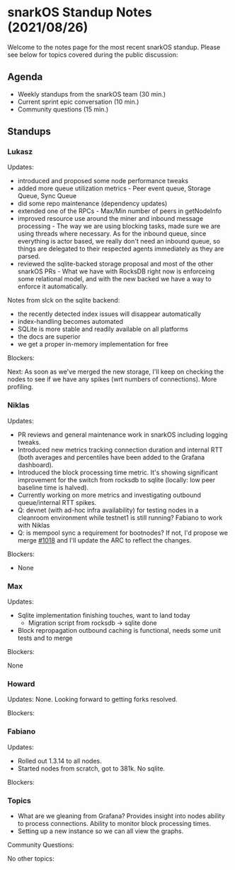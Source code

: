 # snarkOS Standup Notes (2021/08/26)

Welcome to the notes page for the most recent snarkOS standup. Please see below for topics covered during the public discussion:

## Agenda

* Weekly standups from the snarkOS team (30 min.)
* Current sprint epic conversation (10 min.)
* Community questions (15 min.)

## Standups

### Lukasz

Updates:

* introduced and proposed some node performance tweaks
* added more queue utilization metrics - Peer event queue, Storage Queue, Sync Queue
* did some repo maintenance (dependency updates)
* extended one of the RPCs - Max/Min number of peers in getNodeInfo
* improved resource use around the miner and inbound message processing - The way we are using blocking tasks, made sure we are using threads where necessary.  As for the inbound queue, since everything is actor based, we really don't need an inbound queue, so things are delegated to their respected agents immediately as they are parsed.   
* reviewed the sqlite-backed storage proposal and most of the other snarkOS PRs - What we have with RocksDB right now is enforceing some relational model, and with the new backed we have a way to enforce it automatically.  

Notes from slck on the sqlite backend:  

* the recently detected index issues will disappear automatically
* index-handling becomes automated
* SQLite is more stable and readily available on all platforms
* the docs are superior
* we get a proper in-memory implementation for free

Blockers:

Next:  As soon as we've merged the new storage, I'll keep on checking the nodes to see if we have any spikes (wrt numbers of connections). More profiling.

### Niklas

Updates:

* PR reviews and general maintenance work in snarkOS including logging tweaks.
* Introduced new metrics tracking connection duration and internal RTT (both averages and percentiles have been added to the Grafana dashboard).
* Introduced the block processing time metric. It's showing significant improvement for the switch from rocksdb to sqlite (locally: low peer baseline time is halved).
* Currently working on more metrics and investigating outbound queue/internal RTT spikes.
* Q: devnet (with ad-hoc infra availability) for testing nodes in a cleanroom environment while testnet1 is still running?  Fabiano to work with Niklas
* Q: is mempool sync a requirement for bootnodes? If not, I'd propose we merge [#1018](https://github.com/AleoHQ/snarkOS/pull/1018) and I'll update the ARC to reflect the changes.

Blockers:

* None

### Max

Updates:
* Sqlite implementation finishing touches, want to land today
  * Migration script from rocksdb -> sqlite done
* Block repropagation outbound caching is functional, needs some unit tests and to merge

Blockers:

None

### Howard

Updates:  None.  Looking forward to getting forks resolved.

Blockers:

### Fabiano

Updates:

* Rolled out 1.3.14 to all nodes.
* Started nodes from scratch, got to 381k.  No sqlite.  

Blockers:

### Topics

* What are we gleaning from Grafana?  Provides insight into nodes ability to process connections.  Ability to monitor block processing times.
* Setting up a new instance so we can all view the graphs.

Community Questions:

No other topics:


